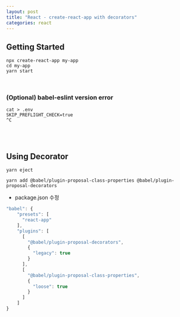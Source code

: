 ```yaml
---
layout: post
title: "React - create-react-app with decorators"
categories: react
---
```


## Getting Started

```shell script
npx create-react-app my-app
cd my-app
yarn start
```

<br/>

### (Optional) babel-eslint version error

```shell script
cat > .env
SKIP_PREFLIGHT_CHECK=true 
^C
```

<br/>
<br/>

## Using Decorator

```shell script
yarn eject
```

```shell script
yarn add @babel/plugin-proposal-class-properties @babel/plugin-proposal-decorators
```

- package.json 수정 

```javascript
"babel": {
    "presets": [
      "react-app"
    ],
    "plugins": [
      [
        "@babel/plugin-proposal-decorators",
        {
          "legacy": true
        }
      ],
      [
        "@babel/plugin-proposal-class-properties",
        {
          "loose": true
        }
      ]
    ]
}
```
